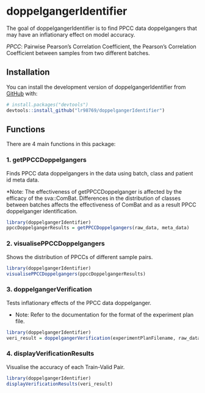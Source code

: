 
<!-- README.md is generated from README.Rmd. Please edit that file -->

# doppelgangerIdentifier

<!-- badges: start -->

<!-- badges: end -->

The goal of doppelgangerIdentifier is to find PPCC data doppelgangers
that may have an inflationary effect on model accuracy.

*PPCC*: Pairwise Pearson’s Correlation Coefficient, the Pearson’s
Correlation Coefficient between samples from two different batches.

## Installation

You can install the development version of doppelgangerIdentifier from
[GitHub](https://github.com/) with:

``` r
# install.packages("devtools")
devtools::install_github("lr98769/doppelgangerIdentifier")
```

## Functions

There are 4 main functions in this package:

### 1\. getPPCCDoppelgangers

Finds PPCC data doppelgangers in the data using batch, class and patient
id meta data.

\*Note: The effectiveness of getPPCCDoppelganger is affected by the
efficacy of the sva::ComBat. Differences in the distribution of classes
between batches affects the effectiveness of ComBat and as a result PPCC
doppelganger identification.

``` r
library(doppelgangerIdentifier)
ppccDoppelgangerResults = getPPCCDoppelgangers(raw_data, meta_data)
```

### 2\. visualisePPCCDoppelgangers

Shows the distribution of PPCCs of different sample pairs.

``` r
library(doppelgangerIdentifier)
visualisePPCCDoppelgangers(ppccDoppelgangerResults)
```

### 3\. doppelgangerVerification

Tests inflationary effects of the PPCC data doppelganger.

  - Note: Refer to the documentation for the format of the experiment
    plan file.

<!-- end list -->

``` r
library(doppelgangerIdentifier)
veri_result = doppelgangerVerification(experimentPlanFilename, raw_data, meta_data)
```

### 4\. displayVerificationResults

Visualise the accuracy of each Train-Valid Pair.

``` r
library(doppelgangerIdentifier)
displayVerificationResults(veri_result)
```

